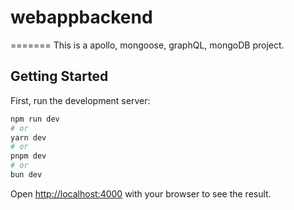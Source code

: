 # webappbackend
=======
This is a apollo, mongoose, graphQL, mongoDB project.

## Getting Started

First, run the development server:

```bash
npm run dev
# or
yarn dev
# or
pnpm dev
# or
bun dev
```

Open [http://localhost:4000](http://localhost:4000) with your browser to see the result.
